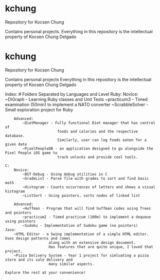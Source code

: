 kchung
======
Repository for Kocsen Chung


Contains personal projects. Everything in this repository is the intellectual property of Kocsen Chung
Delgado


    
kchung
======
Repository for Kocsen Chung

Contains personal projects 
Everything in this repository is the intellectual property of Kocsen Chung
Delgado

Index:
	# Folders Separated by Languages and Level
	Ruby:
		Novice:
			~DiGraph - Learning Ruby classes and Unit Tests
			~practicum3 - Timed examination (50min) to implement a NATO converter
			~ScrabbleSolver - Small exploration project for Ruby
						
		Advanced:
			~DietManager - Fully functional Diet manager that has control of 
							foods and calories and the respective database.
							Similarly, user can log foods eaten for a given date
			~PixelPeopleDB - an application designed to go alongside the Pixel People iOS game to
							track unlocks and provide cool tools.
					 
	C:
		Novice:
			~BST-Debug - Using debug utilities in C
			~GradeList - Parse file with grades to sort and find basic math
			~Histogram - Counts occurrences of letters and shows a visual histogram
			~ListSort - Using pointers, sorts nodes of linked list
		
		Advanced:
			~Huffman - Program that will find huffman codes using Trees and pointers
			~practicum2 - Timed practicum (100m) to implement a dequeue using pointers
			~Sudoku - Implementation of Sudoku game (no pointers)
	Java:
		~HTML Editor - a Swing implementation of a simple HTML editor. Uses design patterns and comes
						along with an extensive design document.
						Has features that are quite unique, I loved that project.
		~Pizza Delivery System - Year 1 project for simluating a pizza store and its sale delivery and 
						many similar aspects.

	Explore the rest at your convenience! 
			
